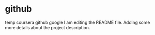 # github
temp coursera github google
I am editing the README file. Adding some more details about the project description.
